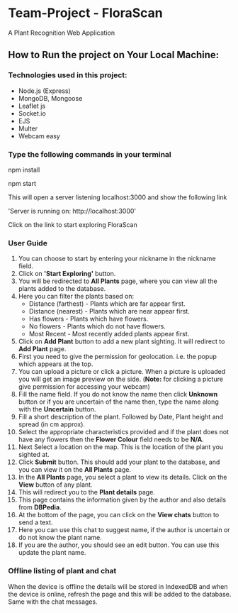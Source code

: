 # Team-Project - FloraScan

A Plant Recognition Web Application


## How to Run the project on Your Local Machine:

### Technologies used in this project:

* Node.js (Express)
* MongoDB, Mongoose
* Leaflet js
* Socket.io
* EJS
* Multer
* Webcam easy

### Type the following commands in your terminal

npm install

npm start

This will open a server listening localhost:3000 and show the following link 

'Server is running on: http://localhost:3000'

Click on the link to start exploring FloraScan

### User Guide

1. You can choose to start by entering your nickname in the nickname field.
2. Click on **'Start Exploring'** button.
3. You will be redirected to **All Plants** page, where you can view all the plants added to the database.
4. Here you can filter the plants based on:
    * Distance (farthest) - Plants which are far appear first.
    * Distance (nearest) - Plants which are near appear first.
    * Has flowers - Plants which have flowers.
    * No flowers - Plants which do not have flowers.
    * Most Recent - Most recently added plants appear first.
5. Click on **Add Plant** button to add a new plant sighting. It will redirect to **Add Plant** page.
6. First you need to give the permission for geolocation. i.e. the popup which appears at the top.
7. You can upload a picture or click a picture. When a picture is uploaded you will get an image preview on the side. (**Note:** for clicking a picture give permission for accessing your webcam)
8. Fill the name field. If you do not know the name then click **Unknown** button or if you are uncertain of the name then, type the name along with the **Uncertain** button.
9. Fill a short description of the plant. Followed by Date, Plant height and spread (in cm approx).
10. Select the appropriate characteristics provided and if the plant does not have any flowers then the **Flower Colour** field needs to be **N/A**.
11. Next Select a location on the map. This is the location of the plant you sighted at.
12. Click **Submit** button. This should add your plant to the database, and you can view it on the **All Plants** page.
13. In the **All Plants** page, you select a plant to view its details. Click on the **View** button of any plant.
14. This will redirect you to the **Plant details** page.
15. This page contains the information given by the author and also details from **DBPedia**.
16. At the bottom of the page, you can click on the **View chats** button to send a text.
17. Here you can use this chat to suggest name, if the author is uncertain or do not know the plant name. 
18. If you are the author, you should see an edit button. You can use this update the plant name.

### Offline listing of plant and chat

When the device is offline the details will be stored in IndexedDB and when the device is online, refresh the page and this will be added to the database.
Same with the chat messages.
